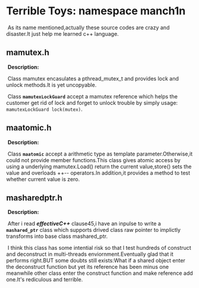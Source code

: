 # Terrible Toys: namespace manch1n

​	As its name mentioned,actually these source codes are crazy and disaster.It just help me learned c++ language.

## mamutex.h

​	**Description:**

​		Class mamutex encasulates a pthread_mutex_t and provides lock and unlock methods.It is yet uncopyable.     

​		Class **`mamutexLockGuard`** accept a mamutex reference which helps the customer get rid of lock and forget to unlock trouble by simply usage: `mamutexLockGuard lock(mutex)`.    

## maatomic.h

​	**Description:**  

​		Class **`maatomic`** accept a arithmetic type as template parameter.Otherwise,it could not provide member functions.This class gives atomic access by using a underlying mamutex.Load() return the current value,store() sets the value and overloads ++-- operators.In addition,it provides a method to test whether current value is zero.   

## masharedptr.h

​	**Description:**  

​		After i read ***effectiveC++*** clause45,i have an inpulse to write a **`mashared_ptr`** class which supports drived class raw pointer to implictly transforms into base class mashared_ptr.  

​		I think this class has some intential risk so that I test hundreds of construct and deconstruct in multi-threads enviornment.Eventually glad that it performs right.BUT some doubts still exists:What if a shared object enter the deconstruct function but yet its reference has been minus one meanwhile other class enter the construct function and make reference add one.It's rediculous and terrible.







